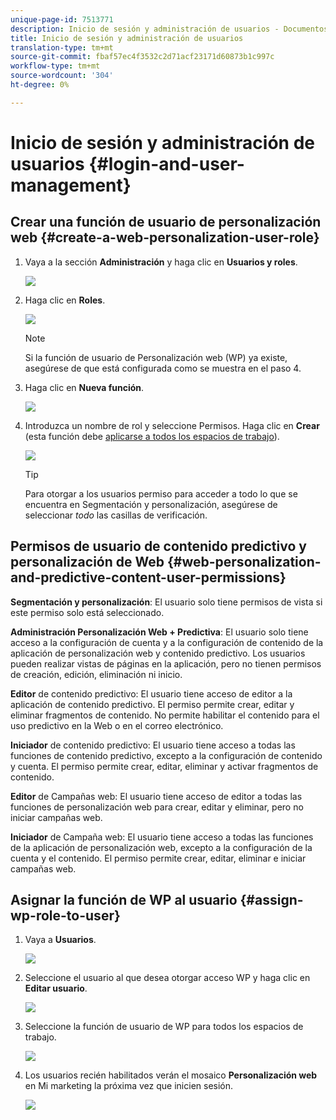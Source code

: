 ```yaml
---
unique-page-id: 7513771
description: Inicio de sesión y administración de usuarios - Documentos de marketing - Documentación del producto
title: Inicio de sesión y administración de usuarios
translation-type: tm+mt
source-git-commit: fbaf57ec4f3532c2d71acf23171d60873b1c997c
workflow-type: tm+mt
source-wordcount: '304'
ht-degree: 0%

---
```



# Inicio de sesión y administración de usuarios {#login-and-user-management}

## Crear una función de usuario de personalización web {#create-a-web-personalization-user-role}

1. Vaya a la sección **Administración** y haga clic en **Usuarios y roles**.

   ![](assets/image2015-4-28-19-3a50-3a49.png)

1. Haga clic en **Roles**.

   ![](assets/image2015-4-28-19-3a57-3a58.png)

   >[!NOTE]
   >
   >Si la función de usuario de Personalización web (WP) ya existe, asegúrese de que está configurada como se muestra en el paso 4.

1. Haga clic en **Nueva función**.

   ![](assets/three-1.png)

1. Introduzca un nombre de rol y seleccione Permisos. Haga clic en **Crear** (esta función debe [aplicarse a todos los espacios de trabajo](/help/marketo/product-docs/administration/users-and-roles/managing-marketo-users.md)).

   ![](assets/four.png)

   >[!TIP]
   >
   >Para otorgar a los usuarios permiso para acceder a todo lo que se encuentra en Segmentación y personalización, asegúrese de seleccionar _todo_ las casillas de verificación.

## Permisos de usuario de contenido predictivo y personalización de Web {#web-personalization-and-predictive-content-user-permissions}

**Segmentación y personalización**: El usuario solo tiene permisos de vista si este permiso solo está seleccionado.

**Administración Personalización Web + Predictiva**: El usuario solo tiene acceso a la configuración de cuenta y a la configuración de contenido de la aplicación de personalización web y contenido predictivo. Los usuarios pueden realizar vistas de páginas en la aplicación, pero no tienen permisos de creación, edición, eliminación ni inicio.

**Editor** de contenido predictivo: El usuario tiene acceso de editor a la aplicación de contenido predictivo. El permiso permite crear, editar y eliminar fragmentos de contenido. No permite habilitar el contenido para el uso predictivo en la Web o en el correo electrónico.

**Iniciador** de contenido predictivo: El usuario tiene acceso a todas las funciones de contenido predictivo, excepto a la configuración de contenido y cuenta. El permiso permite crear, editar, eliminar y activar fragmentos de contenido.

**Editor** de Campañas web: El usuario tiene acceso de editor a todas las funciones de personalización web para crear, editar y eliminar, pero no iniciar campañas web.

**Iniciador** de Campaña web: El usuario tiene acceso a todas las funciones de la aplicación de personalización web, excepto a la configuración de la cuenta y el contenido. El permiso permite crear, editar, eliminar e iniciar campañas web.

## Asignar la función de WP al usuario {#assign-wp-role-to-user}

1. Vaya a **Usuarios**.

   ![](assets/image2015-4-29-11-3a31-3a3.png)

1. Seleccione el usuario al que desea otorgar acceso WP y haga clic en **Editar usuario**.

   ![](assets/image2015-4-29-11-3a38-3a46.png)

1. Seleccione la función de usuario de WP para todos los espacios de trabajo.

   ![](assets/seven.png)

1. Los usuarios recién habilitados verán el mosaico **Personalización web** en Mi marketing la próxima vez que inicien sesión.

   ![](assets/eight.png)
